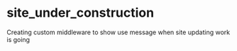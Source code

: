 # site_under_construction
Creating custom middleware to show use message when site updating work is going
